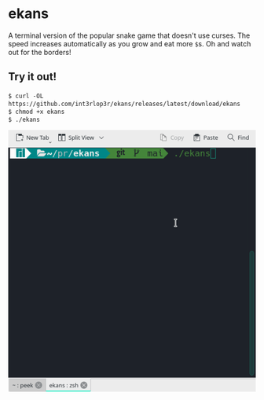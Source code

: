 # ekans

A terminal version of the popular snake game that doesn't use curses. The speed increases automatically as you grow and eat more `$`s. Oh and watch out for the borders!

## Try it out!

    $ curl -OL https://github.com/int3rlop3r/ekans/releases/latest/download/ekans
    $ chmod +x ekans
    $ ./ekans

![Demo](https://raw.githubusercontent.com/int3rlop3r/ekans/main/ekans.gif)
